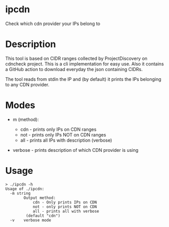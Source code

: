 # ipcdn
Check which cdn provider your IPs belong to

# Description

This tool is based on CIDR ranges collected by ProjectDiscovery on cdncheck project. This is a cli implementation for easy use. Also it contains a GitHub action to download everyday the json containing CIDRs.

The tool reads from stdin the IP and (by default) it prints the IPs belonging to any CDN provider.

# Modes

- m (method):
  - cdn - prints only IPs on CDN ranges
  - not - prints only IPs NOT on CDN ranges
  - all - prints all IPs with description (verbose)

- verbose - prints description of which CDN provider is using

# Usage

```
> ./ipcdn -h
Usage of ./ipcdn:
  -m string
        Output method:
            cdn - Only prints IPs on CDN
            not - only prints NOT on CDN
            all - prints all with verbose
         (default "cdn")
  -v    verbose mode
```